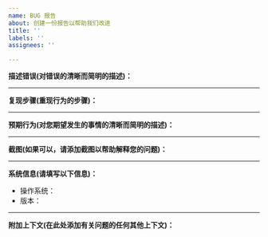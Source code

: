 ```yaml
---
name: BUG 报告
about: 创建一份报告以帮助我们改进
title: ''
labels: ''
assignees: ''

---
```


**描述错误(对错误的清晰而简明的描述)：**

---

**复现步骤(重现行为的步骤)：**

---

**预期行为(对您期望发生的事情的清晰而简明的描述)：**

---

**截图(如果可以，请添加截图以帮助解释您的问题)：**

---

**系统信息(请填写以下信息)：**
   - 操作系统：
   - 版本：

---

**附加上下文(在此处添加有关问题的任何其他上下文)：**
